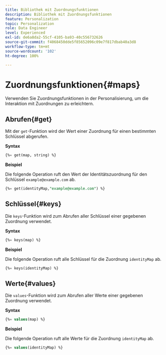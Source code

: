 ```yaml
---
title: Bibliothek mit Zuordnungsfunktionen
description: Bibliothek mit Zuordnungsfunktionen
feature: Personalization
topic: Personalization
role: Data Engineer
level: Experienced
exl-id: de6a8da2-55cf-4105-ba93-40c556732626
source-git-commit: f4068450dde5f85652096c09e7f817dbab40a3d8
workflow-type: tm+mt
source-wordcount: '102'
ht-degree: 100%

---
```


# Zuordnungsfunktionen{#maps}

Verwenden Sie Zuordnungsfunktionen in der Personalisierung, um die Interaktion mit Zuordnungen zu erleichtern.

## Abrufen{#get}

Mit der `get`-Funktion wird der Wert einer Zuordnung für einen bestimmten Schlüssel abgerufen.

**Syntax**

```sql
{%= get(map, string) %}
```

**Beispiel**

Die folgende Operation ruft den Wert der Identitätszuordnung für den Schlüssel `example@example.com` ab.

```sql
{%= get(identityMap,"example@example.com") %}
```

## Schlüssel{#keys}

Die `keys`-Funktion wird zum Abrufen aller Schlüssel einer gegebenen Zuordnung verwendet.

**Syntax**

```sql
{%= keys(map) %}
```

**Beispiel**

Die folgende Operation ruft alle Schlüssel für die Zuordnung `identityMap` ab.

```sql
{%= keys(identityMap) %}
```

## Werte{#values}

Die `values`-Funktion wird zum Abrufen aller Werte einer gegebenen Zuordnung verwendet.

**Syntax**

```sql
{%= values(map) %}
```

**Beispiel**

Die folgende Operation ruft alle Werte für die Zuordnung `identityMap` ab.

```sql
{%= values(identityMap) %}
```
